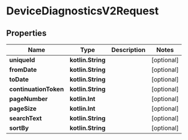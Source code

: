 
# DeviceDiagnosticsV2Request

## Properties
Name | Type | Description | Notes
------------ | ------------- | ------------- | -------------
**uniqueId** | **kotlin.String** |  |  [optional]
**fromDate** | **kotlin.String** |  |  [optional]
**toDate** | **kotlin.String** |  |  [optional]
**continuationToken** | **kotlin.String** |  |  [optional]
**pageNumber** | **kotlin.Int** |  |  [optional]
**pageSize** | **kotlin.Int** |  |  [optional]
**searchText** | **kotlin.String** |  |  [optional]
**sortBy** | **kotlin.String** |  |  [optional]



